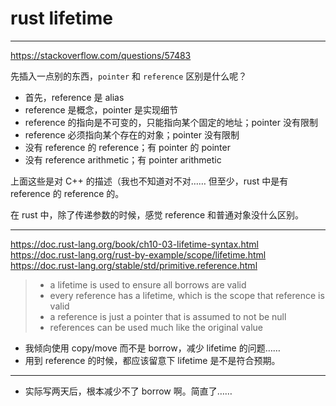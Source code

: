 # rust lifetime

---

https://stackoverflow.com/questions/57483

先插入一点别的东西，`pointer` 和 `reference` 区别是什么呢？

- 首先，reference 是 alias
- reference 是概念，pointer 是实现细节
- reference 的指向是不可变的，只能指向某个固定的地址；pointer 没有限制
- reference 必须指向某个存在的对象；pointer 没有限制
- 没有 reference 的 reference；有 pointer 的 pointer
- 没有 reference arithmetic；有 pointer arithmetic

上面这些是对 C++ 的描述（我也不知道对不对……
但至少，rust 中是有 reference 的 reference 的。

在 rust 中，除了传递参数的时候，感觉 reference 和普通对象没什么区别。

---

https://doc.rust-lang.org/book/ch10-03-lifetime-syntax.html
https://doc.rust-lang.org/rust-by-example/scope/lifetime.html
https://doc.rust-lang.org/stable/std/primitive.reference.html

> - a lifetime is used to ensure all borrows are valid
> - every reference has a lifetime, which is the scope that reference is valid
> - a reference is just a pointer that is assumed to not be null
> - references can be used much like the original value

- 我倾向使用 copy/move 而不是 borrow，减少 lifetime 的问题……
- 用到 reference 的时候，都应该留意下 lifetime 是不是符合预期。

---

- 实际写两天后，根本减少不了 borrow 啊。简直了……

